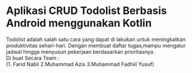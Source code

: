 # Aplikasi CRUD Todolist Berbasis Android menggunakan Kotlin

Todolist adalah salah satu cara yang dapat di lakukan untuk meningkatkan produktivitas sehari-hari. Dengan membuat daftar tugas,mampu mengatur jadwal hingga menyusun pekerjaan berdasarkan prioritasnya.<br>
Di buat Secara Team : <br>
(1. Farid Nabil 2.Muhammad Azis  3.Muhammad Fadhiil Yusuf) <br>


